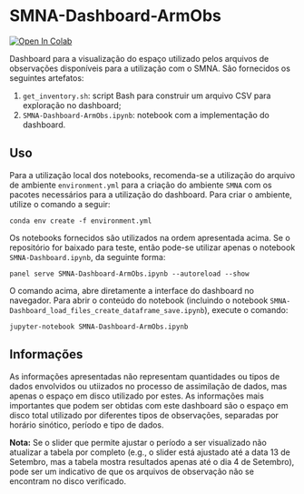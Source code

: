 # SMNA-Dashboard-ArmObs

<a target="_blank" href="https://colab.research.google.com/github/GAD-DIMNT-CPTEC/SMNA-Dashboard-ArmObs/blob/main/SMNA-Dashboard-ArmObs.ipynb">
  <img src="https://colab.research.google.com/assets/colab-badge.svg" alt="Open In Colab"/>
</a>

Dashboard para a visualização do espaço utilizado pelos arquivos de observações disponíveis para a utilização com o SMNA. São fornecidos os seguintes artefatos:

1. `get_inventory.sh`: script Bash para construir um arquivo CSV para exploração no dashboard;
2. `SMNA-Dashboard-ArmObs.ipynb`: notebook com a implementação do dashboard.

## Uso

Para a utilização local dos notebooks, recomenda-se a utilização do arquivo de ambiente `environment.yml` para a criação do ambiente `SMNA` com os pacotes necessários para a utilização do dashboard. Para criar o ambiente, utilize o comando a seguir:

```
conda env create -f environment.yml
```

Os notebooks fornecidos são utilizados na ordem apresentada acima. Se o repositório for baixado para teste, então pode-se utilizar apenas o notebook `SMNA-Dashboard.ipynb`, da seguinte forma:

```
panel serve SMNA-Dashboard-ArmObs.ipynb --autoreload --show
```

O comando acima, abre diretamente a interface do dashboard no navegador. Para abrir o conteúdo do notebook (incluindo o notebook `SMNA-Dashboard_load_files_create_dataframe_save.ipynb`), execute o comando:

```
jupyter-notebook SMNA-Dashboard-ArmObs.ipynb
```

## Informações

As informações apresentadas não representam quantidades ou tipos de dados envolvidos ou utiizados no processo de assimilação de dados, mas apenas o espaço em disco utilizado por estes. As informações mais importantes que podem ser obtidas com este dashboard são o espaço em disco total utilizado por diferentes tipos de observações, separadas por horário sinótico, período e tipo de dados.
 
**Nota:** Se o slider que permite ajustar o período a ser visualizado não atualizar a tabela por completo (e.g., o slider está ajustado até a data 13 de Setembro, mas a tabela mostra resultados apenas até o dia 4 de Setembro), pode ser um indicativo de que os arquivos de observação não se encontram no disco verificado. 
